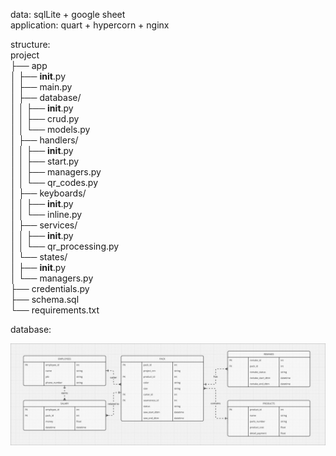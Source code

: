 data: sqlLite + google sheet\
application: quart + hypercorn + nginx

structure:\
project\
├── app\
│   ├── __init__.py\
│   ├── main.py\
│   ├── database/\
│   │   ├── __init__.py\
│   │   ├── crud.py\
│   │   └── models.py\
│   ├── handlers/\
│   │   ├── __init__.py\
│   │   ├── start.py\
│   │   ├── managers.py\
│   │   └── qr_codes.py\
│   ├── keyboards/\
│   │   ├── __init__.py\
│   │   └── inline.py\
│   ├── services/\
│   │   ├── __init__.py\
│   │   └── qr_processing.py\
│   └── states/\
│       ├── __init__.py\
│       └── managers.py\
├── credentials.py\
├── schema.sql\
└── requirements.txt

database:

![documents/db_schema.jpg](documents/db_schema.jpg)


